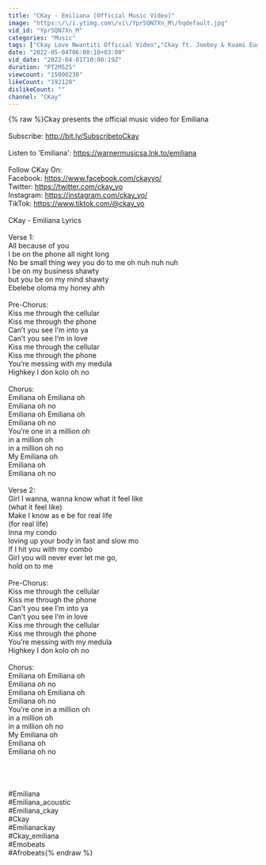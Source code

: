 ```yaml
---
title: "CKay - Emiliana [Official Music Video]"
image: "https:\/\/i.ytimg.com\/vi\/Ypr5QN7Xn_M\/hqdefault.jpg"
vid_id: "Ypr5QN7Xn_M"
categories: "Music"
tags: ["Ckay Love Nwantiti Official Video","Ckay ft. Joeboy & Kuami Eugene","ckay love nwantinti instrumental"]
date: "2022-05-04T06:00:10+03:00"
vid_date: "2022-04-01T10:00:19Z"
duration: "PT2M52S"
viewcount: "15000230"
likeCount: "192120"
dislikeCount: ""
channel: "CKay"
---
```

{% raw %}Ckay presents the official music video for Emiliana<br /><br />Subscribe: <a rel="nofollow" target="blank" href="http://bit.ly/SubscribetoCkay">http://bit.ly/SubscribetoCkay</a> <br /><br />Listen to 'Emiliana': <a rel="nofollow" target="blank" href="https://warnermusicsa.lnk.to/emiliana">https://warnermusicsa.lnk.to/emiliana</a><br /><br />Follow CKay On:<br />Facebook: <a rel="nofollow" target="blank" href="https://www.facebook.com/ckayyo/">https://www.facebook.com/ckayyo/</a> <br />Twitter: <a rel="nofollow" target="blank" href="https://twitter.com/ckay_yo">https://twitter.com/ckay_yo</a><br />Instagram: <a rel="nofollow" target="blank" href="https://instagram.com/ckay_yo/">https://instagram.com/ckay_yo/</a><br />TikTok: <a rel="nofollow" target="blank" href="https://www.tiktok.com/@ckay_yo">https://www.tiktok.com/@ckay_yo</a><br /><br />CKay - Emiliana Lyrics<br /><br />Verse 1:<br />All because of you<br />I be on the phone all night long<br />No be small thing wey you do to me oh nuh nuh nuh<br />I be on my business shawty<br />but you be on my mind shawty<br />Ebelebe oloma my honey ahh<br /><br />Pre-Chorus:<br />Kiss me through the cellular<br />Kiss me through the phone<br />Can’t you see I’m into ya<br />Can’t you see I’m in love<br />Kiss me through the cellular<br />Kiss me through the phone<br />You’re messing with my medula<br />Highkey I don kolo oh no<br /><br />Chorus:<br />Emiliana oh Emiliana oh<br />Emiliana oh no<br />Emiliana oh Emiliana oh<br />Emiliana oh no<br />You’re one in a million oh<br />in a million oh<br />in a million oh no<br />My Emiliana oh<br />Emiliana oh<br />Emiliana oh no<br /><br />Verse 2:<br />Girl I wanna, wanna know what it feel like<br />(what it feel like)<br />Make I know as e be for real life<br />(for real life)<br />Inna my condo<br />loving up your body in fast and slow mo<br />If I hit you with my combo<br />Girl you will never ever let me go,<br />hold on to me<br /><br />Pre-Chorus:<br />Kiss me through the cellular<br />Kiss me through the phone<br />Can’t you see I’m into ya<br />Can’t you see I’m in love<br />Kiss me through the cellular<br />Kiss me through the phone<br />You’re messing with my medula<br />Highkey I don kolo oh no<br /><br />Chorus:<br />Emiliana oh Emiliana oh<br />Emiliana oh no<br />Emiliana oh Emiliana oh<br />Emiliana oh no<br />You’re one in a million oh<br />in a million oh<br />in a million oh no<br />My Emiliana oh<br />Emiliana oh<br />Emiliana oh no<br /><br /><br /><br /><br />#Emiliana <br />#Emiliana_acoustic <br />#Emiliana_ckay <br />#Ckay<br />#Emilianackay<br />#Ckay_emiliana<br />#Emobeats<br />#Afrobeats{% endraw %}
